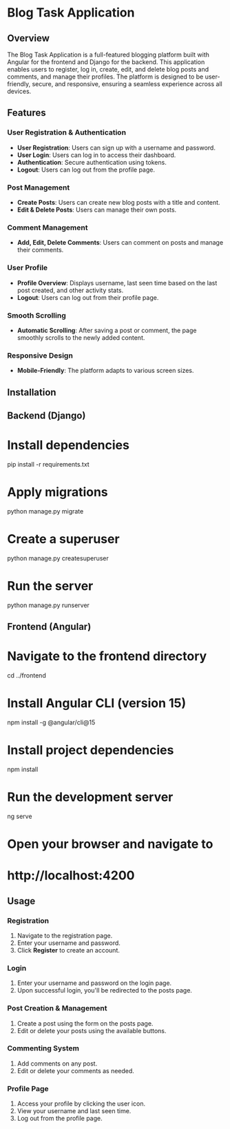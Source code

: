 # Blog Task Application

## Overview

The Blog Task Application is a full-featured blogging platform built with Angular for the frontend and Django for the backend. This application enables users to register, log in, create, edit, and delete blog posts and comments, and manage their profiles. The platform is designed to be user-friendly, secure, and responsive, ensuring a seamless experience across all devices.

## Features

### User Registration & Authentication
- **User Registration**: Users can sign up with a username and password.
- **User Login**: Users can log in to access their dashboard.
- **Authentication**: Secure authentication using tokens.
- **Logout**: Users can log out from the profile page.

### Post Management
- **Create Posts**: Users can create new blog posts with a title and content.
- **Edit & Delete Posts**: Users can manage their own posts.

### Comment Management
- **Add, Edit, Delete Comments**: Users can comment on posts and manage their comments.

### User Profile
- **Profile Overview**: Displays username, last seen time based on the last post created, and other activity stats.
- **Logout**: Users can log out from their profile page.

### Smooth Scrolling
- **Automatic Scrolling**: After saving a post or comment, the page smoothly scrolls to the newly added content.

### Responsive Design
- **Mobile-Friendly**: The platform adapts to various screen sizes.

## Installation
## Backend (Django)

# Install dependencies
pip install -r requirements.txt

# Apply migrations
python manage.py migrate

# Create a superuser
python manage.py createsuperuser

# Run the server
python manage.py runserver

## Frontend (Angular)

# Navigate to the frontend directory
cd ../frontend

# Install Angular CLI (version 15)
npm install -g @angular/cli@15

# Install project dependencies
npm install

# Run the development server
ng serve

# Open your browser and navigate to
# http://localhost:4200

 ## Usage

### Registration
1. Navigate to the registration page.
2. Enter your username and password.
3. Click **Register** to create an account.

### Login
1. Enter your username and password on the login page.
2. Upon successful login, you'll be redirected to the posts page.

### Post Creation & Management
1. Create a post using the form on the posts page.
2. Edit or delete your posts using the available buttons.

### Commenting System
1. Add comments on any post.
2. Edit or delete your comments as needed.

### Profile Page
1. Access your profile by clicking the user icon.
2. View your username and last seen time.
3. Log out from the profile page.


